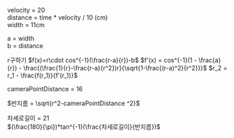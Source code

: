 velocity = 20  
distance = time * velocity / 10 (cm)  
width = 11cm  


a = width  
b = distance  

r구하기
$f(x)=r\cdot cos^{-1}(\frac{r-a}{r})-b$
$f'(x) = cos^{-1}(1 - \frac{a}{r}) - \frac{(\frac{1}{r}-\frac{r-a}{r^2})r}{\sqrt{1-\frac{(r-a)^2}{r^2}}}$
$r_2 = r_1  -  \frac{f(r_1)}{f'(r_1)}$

cameraPointDistance = 16  

$반지름 = \sqrt{r^2-cameraPointDistance ^2}$  

차세로길이  = 21  
$(\frac{180}{\pi})*tan^{-1}(\frac{차세로길이}{반지름})$
